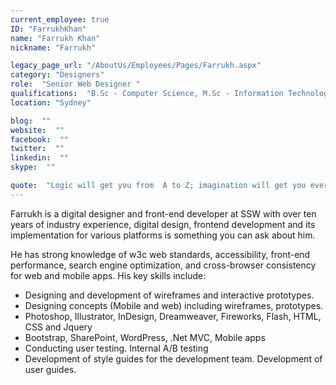 ```yaml
---
current_employee: true
ID: "FarrukhKhan"
name: "Farrukh Khan"
nickname: "Farrukh"

legacy_page_url: "/AboutUs/Employees/Pages/Farrukh.aspx"
category: "Designers"
role:  "Senior Web Designer "
qualifications:  "B.Sc - Computer Science, M.Sc - Information Technology"
location: "Sydney"

blog:  ""
website:  ""
facebook:  ""
twitter:  ""
linkedin:  ""
skype:  ""

quote:  "Logic will get you from  A to Z; imagination will get you everywhere"
---
```


Farrukh is a digital designer and front-end developer at SSW with over ten years of industry experience, digital design, frontend development and its implementation for various platforms is something you can ask about him.

He has strong knowledge of w3c web standards, accessibility, front-end performance, search engine optimization, and cross-browser consistency for web and mobile apps. His key skills include:

*   Designing and development of wireframes and interactive prototypes.
*   Designing concepts (Mobile and web) including wireframes, prototypes.
*   Photoshop, Illustrator, InDesign, Dreamweaver, Fireworks, Flash, HTML, CSS and Jquery
*   Bootstrap, SharePoint, WordPress, .Net MVC, Mobile apps
*   Conducting user testing. Internal A/B testing
*   Development of style guides for the development team. Development of user guides.